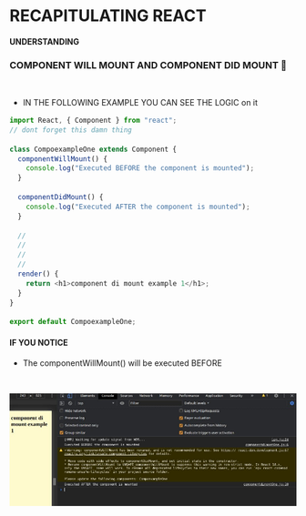 # RECAPITULATING REACT

#### UNDERSTANDING

### COMPONENT WILL MOUNT AND COMPONENT DID MOUNT 🚧

<br>

- IN THE FOLLOWING EXAMPLE YOU CAN SEE THE LOGIC on it

```javascript
import React, { Component } from "react";
// dont forget this damn thing

class CompoexampleOne extends Component {
  componentWillMount() {
    console.log("Executed BEFORE the component is mounted");
  }

  componentDidMount() {
    console.log("Executed AFTER the component is mounted");
  }

  //
  //
  //
  //
  render() {
    return <h1>component di mount example 1</h1>;
  }
}

export default CompoexampleOne;
```

#### IF YOU NOTICE

- The componentWillMount() will be executed BEFORE

<br>

[<img src="./src/img/componentwill_and_didMount.jpg">]()
